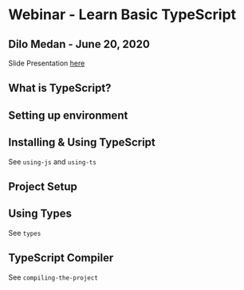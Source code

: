 # Webinar - Learn Basic TypeScript 
## Dilo Medan - June 20, 2020

Slide Presentation [here](https://docs.google.com/presentation/d/1n3DgqMm-J5K9SEviSqxwoJgPCDU98K-vxYbB_9taFR0/edit?usp=sharing)

## What is TypeScript?

## Setting up environment

## Installing & Using TypeScript
See `using-js` and `using-ts`

## Project Setup

## Using Types
See `types`

## TypeScript Compiler
See `compiling-the-project`
